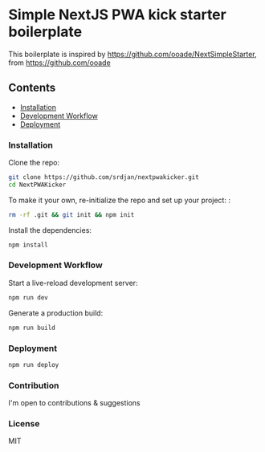 # Simple NextJS PWA kick starter boilerplate

This boilerplate is inspired by https://github.com/ooade/NextSimpleStarter, from https://github.com/ooade

## Contents

- [Installation](#installation)
- [Development Workflow](#development-workflow)
- [Deployment](#deployment)

### Installation

Clone the repo:

```sh
git clone https://github.com/srdjan/nextpwakicker.git
cd NextPWAKicker
```

To make it your own, re-initialize the repo and set up your project:
:

```sh
rm -rf .git && git init && npm init
```

Install the dependencies:

```sh
npm install
```

### Development Workflow

Start a live-reload development server:

```sh
npm run dev
```

Generate a production build:

```sh
npm run build
```

### Deployment

```sh
npm run deploy
```

### Contribution

I'm open to contributions & suggestions

### License

MIT
